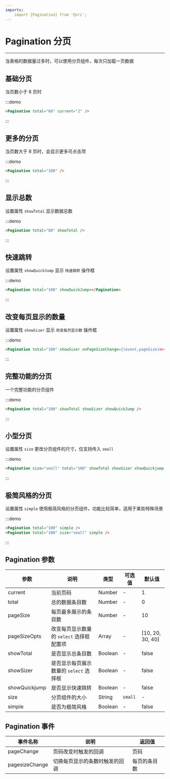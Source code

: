 ```yaml
---
imports:
    import {Pagination} from '@src';
---
```

# Pagination 分页
----

当表格的数据量过多时，可以使用分页组件，每次只加载一页数据

## 基础分页

当页数小于 8 页时

:::demo
```html
<Pagination total="60" current="2" />
```
:::

## 更多的分页

当页数大于 8 页时，会显示更多可点击项

:::demo
```html
<Pagination total="100" />
```
:::

## 显示总数

设置属性 `showTotal` 显示数据总数

:::demo
```html
<Pagination total="80" showTotal />
```
:::

## 快速跳转

设置属性 `showQuickJump` 显示 `快速跳转` 操作框

:::demo
```html
<Pagination total="100" showQuickJump></Pagination>
```
:::

## 改变每页显示的数量

设置属性 `showSizer` 显示 `改变每页显示数` 操作框

:::demo
```html
<Pagination total="100" showSizer onPageSizeChange={(event,pageSize)=>{console.log('pageSize',pageSize)}}/>
```
:::

## 完整功能的分页

一个完整功能的分页组件

:::demo
```html
<Pagination total="100" showTotal showSizer showQuickJump />
```
:::

## 小型分页

设置属性 `size` 更改分页组件的尺寸，仅支持传入 `small`

:::demo
```html
<Pagination size="small" total="100" showTotal showSizer showQuickjump />
```
:::

## 极简风格的分页

设置属性 `simple` 使用极简风格的分页组件，功能比较简单，适用于某些特殊场景

:::demo
```html
<Pagination total="100" simple />
<Pagination total="100" size="small" simple />
```
:::

## Pagination 参数

| 参数      | 说明          | 类型      | 可选值                           | 默认值  |
|---------- |-------------- |---------- |-----------------------------  |-------- |
| current | 当前页码 | Number | - | 1 |
| total | 总的数据条目数 | Number | - | 0 |
| pageSize | 每页最多展示的条目数 | Number | - | 10 |
| pageSizeOpts | 改变每页显示数量的 `select` 选择框配置项 | Array | - | [10, 20, 30, 40] |
| showTotal | 是否显示总条目数 | Boolean | - | false |
| showSizer | 是否显示每页展示数量的 `select` 选择框 | Boolean | - | false |
| showQuickjump | 是否显示快速跳转 | Boolean | - | false |
| size | 分页组件的大小 | String | `small` | - |
| simple | 是否为极简风格 | Boolean | - | false |

## Pagination 事件

| 事件名称      | 说明          | 返回值  |
|---------- |-------------- |---------- |
| pageChange | 页码改变时触发的回调 | 页码 |
| pagesizeChange | 切换每页显示的条数时触发的回调 | 每页的条目数 |

